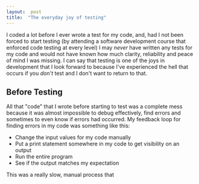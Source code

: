 ```yaml
---  
layout:  post 
title:  "The everyday joy of testing" 
---
```


I coded a lot before I ever wrote a test for my code, and, had I not been forced to start testing (by attending a software development course that enforced code testing at every level) I may *never* have written any tests for my code and would not have known how much clarity, reliability and peace of mind I was missing. I can say that testing is one of the joys in development that I look forward to because I've experienced the hell that occurs if you *don't* test and I don't want to return to that.

## Before Testing

All that "code" that I wrote before starting to test was a complete mess because it was almost impossible to debug effectively, find errors and sometimes to even know if errors had occurred. My feedback loop for finding errors in my code was something like this:

- Change the input values for my code manually
- Put a print statement somewhere in my code to get visibility on an output
- Run the entire program
- See if the output matches my expectation

This was a really slow, manual process that


<!--stackedit_data:
eyJoaXN0b3J5IjpbLTE3ODU1MjQ3NjZdfQ==
-->